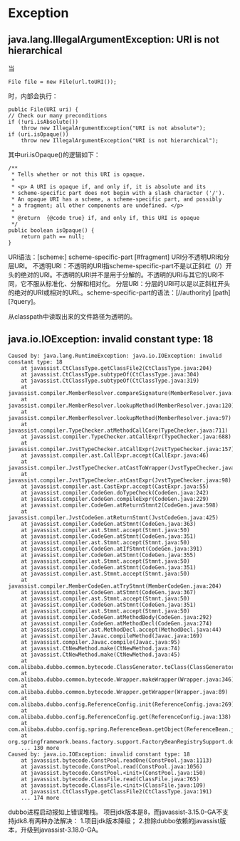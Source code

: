 # Exception

## java.lang.IllegalArgumentException: URI is not hierarchical
当

    File file = new File(url.toURI());
时，内部会执行：
    
    public File(URI uri) {
    // Check our many preconditions
    if (!uri.isAbsolute())
        throw new IllegalArgumentException("URI is not absolute");
    if (uri.isOpaque())
        throw new IllegalArgumentException("URI is not hierarchical");
其中uri.isOpaque()的逻辑如下：

    /**
     * Tells whether or not this URI is opaque.
     *
     * <p> A URI is opaque if, and only if, it is absolute and its
     * scheme-specific part does not begin with a slash character ('/').
     * An opaque URI has a scheme, a scheme-specific part, and possibly
     * a fragment; all other components are undefined. </p>
     *
     * @return  {@code true} if, and only if, this URI is opaque
     */
    public boolean isOpaque() {
        return path == null;
    }

URI语法：[scheme:] scheme-specific-part [#fragment]
URI分不透明URI和分层URI。
不透明URI：不透明的URI指scheme-specific-part不是以正斜杠（/）开头的绝对的URI。不透明的URI并不是用于分解的。不透明的URI与其它的URI不同，它不服从标准化、分解和相对化。
分层URI：分层的URI可以是以正斜杠开头的绝对的URI或相对的URL。scheme-specific-part的语法：[//authority] [path] [?query]。

从classpath中读取出来的文件路径为透明的。

## java.io.IOException: invalid constant type: 18
```
Caused by: java.lang.RuntimeException: java.io.IOException: invalid constant type: 18
    at javassist.CtClassType.getClassFile2(CtClassType.java:204)
    at javassist.CtClassType.subtypeOf(CtClassType.java:304)
    at javassist.CtClassType.subtypeOf(CtClassType.java:319)
    at javassist.compiler.MemberResolver.compareSignature(MemberResolver.java:248)
    at javassist.compiler.MemberResolver.lookupMethod(MemberResolver.java:120)
    at javassist.compiler.MemberResolver.lookupMethod(MemberResolver.java:97)
    at javassist.compiler.TypeChecker.atMethodCallCore(TypeChecker.java:711)
    at javassist.compiler.TypeChecker.atCallExpr(TypeChecker.java:688)
    at javassist.compiler.JvstTypeChecker.atCallExpr(JvstTypeChecker.java:157)
    at javassist.compiler.ast.CallExpr.accept(CallExpr.java:46)
    at javassist.compiler.JvstTypeChecker.atCastToWrapper(JvstTypeChecker.java:126)
    at javassist.compiler.JvstTypeChecker.atCastExpr(JvstTypeChecker.java:98)
    at javassist.compiler.ast.CastExpr.accept(CastExpr.java:55)
    at javassist.compiler.CodeGen.doTypeCheck(CodeGen.java:242)
    at javassist.compiler.CodeGen.compileExpr(CodeGen.java:229)
    at javassist.compiler.CodeGen.atReturnStmnt2(CodeGen.java:598)
    at javassist.compiler.JvstCodeGen.atReturnStmnt(JvstCodeGen.java:425)
    at javassist.compiler.CodeGen.atStmnt(CodeGen.java:363)
    at javassist.compiler.ast.Stmnt.accept(Stmnt.java:50)
    at javassist.compiler.CodeGen.atStmnt(CodeGen.java:351)
    at javassist.compiler.ast.Stmnt.accept(Stmnt.java:50)
    at javassist.compiler.CodeGen.atIfStmnt(CodeGen.java:391)
    at javassist.compiler.CodeGen.atStmnt(CodeGen.java:355)
    at javassist.compiler.ast.Stmnt.accept(Stmnt.java:50)
    at javassist.compiler.CodeGen.atStmnt(CodeGen.java:351)
    at javassist.compiler.ast.Stmnt.accept(Stmnt.java:50)
    at javassist.compiler.MemberCodeGen.atTryStmnt(MemberCodeGen.java:204)
    at javassist.compiler.CodeGen.atStmnt(CodeGen.java:367)
    at javassist.compiler.ast.Stmnt.accept(Stmnt.java:50)
    at javassist.compiler.CodeGen.atStmnt(CodeGen.java:351)
    at javassist.compiler.ast.Stmnt.accept(Stmnt.java:50)
    at javassist.compiler.CodeGen.atMethodBody(CodeGen.java:292)
    at javassist.compiler.CodeGen.atMethodDecl(CodeGen.java:274)
    at javassist.compiler.ast.MethodDecl.accept(MethodDecl.java:44)
    at javassist.compiler.Javac.compileMethod(Javac.java:169)
    at javassist.compiler.Javac.compile(Javac.java:95)
    at javassist.CtNewMethod.make(CtNewMethod.java:74)
    at javassist.CtNewMethod.make(CtNewMethod.java:45)
    at com.alibaba.dubbo.common.bytecode.ClassGenerator.toClass(ClassGenerator.java:318)
    at com.alibaba.dubbo.common.bytecode.Wrapper.makeWrapper(Wrapper.java:346)
    at com.alibaba.dubbo.common.bytecode.Wrapper.getWrapper(Wrapper.java:89)
    at com.alibaba.dubbo.config.ReferenceConfig.init(ReferenceConfig.java:269)
    at com.alibaba.dubbo.config.ReferenceConfig.get(ReferenceConfig.java:138)
    at com.alibaba.dubbo.config.spring.ReferenceBean.getObject(ReferenceBean.java:65)
    at org.springframework.beans.factory.support.FactoryBeanRegistrySupport.doGetObjectFromFactoryBean(FactoryBeanRegistrySupport.java:144)
    ... 130 more
Caused by: java.io.IOException: invalid constant type: 18
    at javassist.bytecode.ConstPool.readOne(ConstPool.java:1113)
    at javassist.bytecode.ConstPool.read(ConstPool.java:1056)
    at javassist.bytecode.ConstPool.<init>(ConstPool.java:150)
    at javassist.bytecode.ClassFile.read(ClassFile.java:765)
    at javassist.bytecode.ClassFile.<init>(ClassFile.java:109)
    at javassist.CtClassType.getClassFile2(CtClassType.java:191)
    ... 174 more
```
dubbo进程启动报如上错误堆栈。
项目jdk版本是8，而javassist-3.15.0-GA不支持jdk8.有两种办法解决：
1.项目jdk版本降级；
2.排除dubbo依赖的javassist版本，升级到javassist-3.18.0-GA。